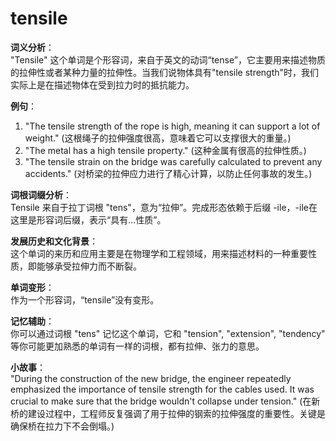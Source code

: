 # tensile

**词义分析**：  
"Tensile" 这个单词是个形容词，来自于英文的动词“tense”，它主要用来描述物质的拉伸性或者某种力量的拉伸性。当我们说物体具有"tensile strength"时，我们实际上是在描述物体在受到拉力时的抵抗能力。

  

**例句**：

  

1.  "The tensile strength of the rope is high, meaning it can support a lot of weight." (这根绳子的拉伸强度很高，意味着它可以支撑很大的重量。)
2.  "The metal has a high tensile property." (这种金属有很高的拉伸性质。)
3.  "The tensile strain on the bridge was carefully calculated to prevent any accidents." (对桥梁的拉伸应力进行了精心计算，以防止任何事故的发生。)

  

**词根词缀分析**：  
Tensile 来自于拉丁词根 "tens"，意为“拉伸”。完成形态依赖于后缀 -ile，-ile在这里是形容词后缀，表示“具有...性质”。

  

**发展历史和文化背景**：  
这个单词的来历和应用主要是在物理学和工程领域，用来描述材料的一种重要性质，即能够承受拉伸力而不断裂。

  

**单词变形**：  
作为一个形容词，“tensile”没有变形。

  

**记忆辅助**：  
你可以通过词根 "tens" 记忆这个单词，它和 "tension", "extension", "tendency" 等你可能更加熟悉的单词有一样的词根，都有拉伸、张力的意思。

  

**小故事**：  
"During the construction of the new bridge, the engineer repeatedly emphasized the importance of tensile strength for the cables used. It was crucial to make sure that the bridge wouldn't collapse under tension." (在新桥的建设过程中，工程师反复强调了用于拉伸的钢索的拉伸强度的重要性。关键是确保桥在拉力下不会倒塌。)
